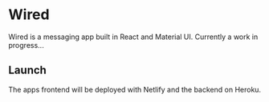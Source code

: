 # Wired

Wired is a messaging app built in React and Material UI. Currently a work
in progress...

## Launch

The apps frontend will be deployed with Netlify and the backend on Heroku.
